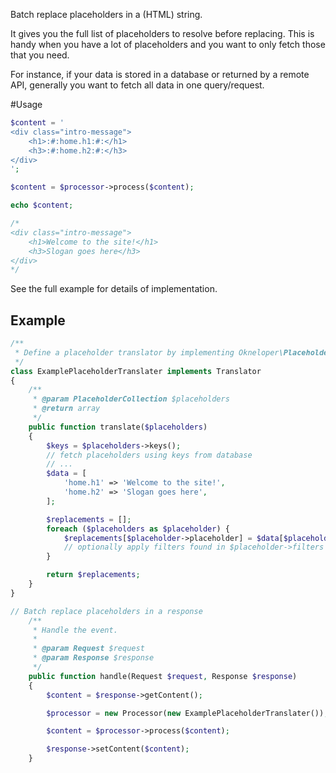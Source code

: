 Batch replace placeholders in a (HTML) string.

It gives you the full list of placeholders to resolve before replacing. This is handy when you have a lot of placeholders and you want to only fetch those that you need.

For instance, if your data is stored in a database or returned by a remote API, generally you want to fetch all data in one query/request.

#Usage

```php
$content = '
<div class="intro-message">
    <h1>:#:home.h1:#:</h1>
    <h3>:#:home.h2:#:</h3>
</div>
';

$content = $processor->process($content);

echo $content;

/*
<div class="intro-message">
    <h1>Welcome to the site!</h1>
    <h3>Slogan goes here</h3>
</div>
*/
```

See the full example for details of implementation.

## Example

```php
/**
 * Define a placeholder translator by implementing Okneloper\Placeholders\Translator interface
 */
class ExamplePlaceholderTranslater implements Translator
{
    /**
     * @param PlaceholderCollection $placeholders
     * @return array
     */
    public function translate($placeholders)
    {
        $keys = $placeholders->keys();
        // fetch placeholders using keys from database
        // ...
        $data = [
            'home.h1' => 'Welcome to the site!',
            'home.h2' => 'Slogan goes here',
        ];

        $replacements = [];
        foreach ($placeholders as $placeholder) {
            $replacements[$placeholder->placeholder] = $data[$placeholder->key];
            // optionally apply filters found in $placeholder->filters
        }

        return $replacements;
    }
}

// Batch replace placeholders in a response
    /**
     * Handle the event.
     *
     * @param Request $request
     * @param Response $response
     */
    public function handle(Request $request, Response $response)
    {
        $content = $response->getContent();

        $processor = new Processor(new ExamplePlaceholderTranslater());

        $content = $processor->process($content);

        $response->setContent($content);
    }
```
